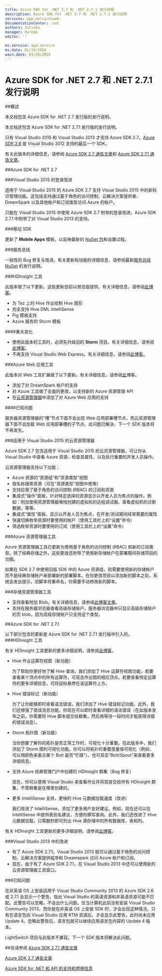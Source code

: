 ```yaml
---
title: Azure SDK for .NET 2.7 和 .NET 2.7.1 发行说明
description: Azure SDK for .NET 2.7 和 .NET 2.7.1 发行说明
services: app-service\web
documentationCenter: .net
authors: Juliako
manager: dwrede
editor: ''

ms.service: app-service
ms.date: 01/19/2016
wacn.date: 03/28/2016
---
```


# Azure SDK for .NET 2.7 和 .NET 2.7.1 发行说明

##概述

本文档包含 Azure SDK for .NET 2.7 发行版的发行说明。

本文档还包含 Azure SDK for .NET 2.7.1 发行版的发行说明。

只有 Visual Studio 2015 和 Visual Studio 2013 才支持 Azure SDK 2.7。[Azure SDK 2.6](/downloads/) 是 Visual Studio 2012 支持的最后一个 SDK。

有关此版本的详细信息，请参阅 [Azure SDK 2.7 通告文章](https://azure.microsoft.com/zh-cn/blog/2015/07/20/announcing-the-azure-sdk-2-7-for-net/)和 [Azure SDK 2.7.1 通告文章](https://azure.microsoft.com/zh-cn/blog/announcing-the-azure-sdk-2-7-1-for-net/)。

##Azure SDK for .NET 2.7

###Visual Studio 2015 的登录改进

适用于 Visual Studio 2015 的 Azure SDK 2.7 支持 Visual Studio 2015 中的新标识管理功能。这包括支持通过基于角色的访问控制、云解决方案提供者、DreamSpark 以及其他帐户和订阅类型访问 Azure 的帐户。

只能在 Visual Studio 2015 中使用 Azure SDK 2.7 附带的登录改进。Azure SDK 2.7.1 中附带了对 Visual Studio 2013 的支持。

###移动 SDK

更新了 **Mobile Apps** 模板，以反映最新的 [NuGet 包](https://www.nuget.org/packages/Microsoft.Azure.Mobile.Server/)和设置过程。

###服务总线 

一般性的 Bug 修复与改进。有关更新和功能的详细信息，请参阅最新[服务总线 NuGet](http://www.nuget.org/packages/WindowsAzure.ServiceBus/) 的发行说明。

###HDInsight 工具 

此版本做了以下更新。这些更新目前以预览版提供。有关详细信息，请参阅[此博客](./hdinsight/hdinsight-hadoop-visual-studio-tools-get-started.md)。

- 为 Tez 上的 Hive 作业绘制 Hive 图形
- 完全支持 Hive DML IntelliSense
- Pig 模板支持
- Azure 服务的 Storm 模板

####重大变化

- 使用此版本的工具时，必须先升级旧的 **Storm** 项目。有关详细信息，请参阅[此博客](./hdinsight/hdinsight-hadoop-visual-studio-tools-get-started.md)。
- 不再支持 Visual Studio Web Express。有关详细信息，请参阅[此博客](./hdinsight/hdinsight-hadoop-visual-studio-tools-get-started.md)。

###Azure Web 应用工具

此版本对 Web 工具扩展做了以下更新。有关详细信息，请参阅[此](https://azure.microsoft.com/zh-cn/blog/2015/07/20/announcing-the-azure-sdk-2-7-for-net/)博客。

- 添加了对 DreamSpark 帐户的支持
- 对 Azure 工具做了全面的更改，以支持新的 Azure 资源管理 API
- 在[云资源管理器](#cloud_explorer)中添加了对 Azure Web 应用的支持

####已知问题

服务器资源管理器的“槽”节点下面不会出现 Web 应用部署槽节点，而云资源管理器下面不会加载 Web 应用部署槽的子节点。此问题已解决，下一个 SDK 版本将不再发生。

###<a id="cloud_explorer"></a>适用于 Visual Studio 2015 的云资源管理器

Azure SDK 2.7 包含适用于 Visual Studio 2015 的云资源管理器，可让你从 Visual Studio 中查看 Azure 资源、检查其属性，以及执行重要的开发人员操作。

云资源管理器支持以下功能：

- Azure 资源的“资源组”和“资源类型”视图 
- 按名称搜索资源（可在“资源类型”视图中使用）
- 支持应用了基于角色的访问控制 (RBAC) 的订阅和资源 
- 集成式“操作”面板，针对特定选择的资源显示以开发人员为焦点的操作。例如：附加使用资源管理器堆栈创建的虚拟机的远程调试器、查看虚拟机的诊断数据，等等。
- 集成式“属性”面板，显示以开发人员为焦点，在开发/测试期间经常需要的属性 
- 快速切换枚举资源时要使用的帐户（使用工具栏上的“设置”命令） 
- 筛选枚举资源时要使用的订阅（使用工具栏上的“设置”命令） 

###Azure 资源管理器工具 

Azure 资源管理器工具已更新为使用基于角色的访问控制 (RBAC) 和新的订阅类型。除了经典存储之外，这些更改还附带了使用新存储帐户在部署期间存储项目的功能。

如果在 SDK 2.7 中使用旧版 SDK 中的 Azure 资源组，则需要使用新的存储帐户而不是经典存储帐户来部署新的部署脚本。在你更改项目以添加新的脚本之前，系统会发出提示。旧脚本将重命名，你需要手动修改新的脚本。

###存储资源管理器工具 

- 支持查看附加 Blob。有关详细信息，请参阅[此博客文章](http://blogs.msdn.com/b/windowsazurestorage/archive/2015/04/13/introducing-azure-storage-append-blob.aspx)。
- 支持在服务器浏览器查看高级存储账户。服务器浏览器中只显示高级存储账户的页 blob，因为高级存储账户只支持这个类型。 

##Azure SDK for .NET 2.7.1

以下部分包含的更新是 Azure SDK for .NET 2.7.1 发行版中引入的。
###HDInsight 工具 

有关 HDInsight 工具更新的更多详细说明，请参阅[此博客](https://azure.microsoft.com/zh-cn/blog/announcing-the-azure-sdk-2-7-1-for-net/)。

- Hive 作业运算符视图（新功能）

    为了帮助你更好地了解 Hive 查询，我们添加了 Hive 运算符视图功能。若要查看某个顶点中的所有运算符，可双击作业图的相应顶点。若要查看特定运算符的更多详细信息，可将鼠标悬停在该运算符上方。
- Hive 错误标记（新功能）

    为了让你能够即时查看语法错误，我们添加了 Hive 错误标记功能。此外，我们还增强了错误消息功能，你现在可以即时查看详细的语法错误（在此版本发布之前，你需要将 Hive 脚本提交给群集，然后再等待一段时间才能获得详细的错误消息）。  
- Storm 拓扑图（新功能）

    当你想要了解你的拓扑是否正常工作时，可视化十分重要。在此版本中，我们添加了 Storm 图的可视化功能。你可以将拓扑的重要度量值可视化（例如，可以用颜色来表示某个 Bolt 是否“忙碌”）。也可双击“Bolt/Spout”来查看更多详细信息。

- 支持 Azure 经典管理门户中创建的 HDInsight 群集（Bug 修复）

    现在，你可以使用 Visual Studio 来查看作业并将其提交给所有 HDInsight 群集，不管群集是在哪里创建的。

- 更多 IntelliSense 支持，更快的 Hive 元数据加载速度（改进）

    我们改进了 IntelliSense，添加了更多用户友好建议。例如，现在还可以在 IntelliSense 中提供表别名建议，方便你撰写查询。此外，我们还改进了 Hive 元数据加载，只需数秒即可列出 Hive 源存储中的所有数据库、表和列。

有关 HDInsight 工具更新的更多详细说明，请参阅[此博客](https://azure.microsoft.com/zh-cn/blog/announcing-the-azure-sdk-2-7-1-for-net/)。

###Visual Studio 2013 中的改进

- 有了 Azure SDK 2.7.1，Visual Studio 2013 就可以通过基于角色的访问控制、云解决方案提供程序和 Dreamspark 访问 Azure 帐户和订阅。
- 现在，由于有了 Azure SDK 2.7.1，在 Visual Studio 2013 中还可以使用新的云资源管理器工具窗口。

###已知问题

在非英语 OS 上安装适用于 Visual Studio Community 2013 的 Azure SDK 2.6 或 2.7.1 会显示一个警告，指出 Visual Studio 的英语资源和非英语资源可能不匹配。此警告可以忽略，不会出什么问题。仅当计算机此前没有安装 Visual Studio Community 2013，而你是在非英语 OS 上安装 SDK 时，才会出现这种情况。只有在语言包向 Visual Studio 应用 RTM 资源后，才会显示此警告，此时尚未应用 Update 4。忽略此警告后，语言包就可以继续应用语言包内容的 Update 4 版本。

LightSwitch 项目与此版本不兼容。下一个 SDK 版本将解决此问题。

##另请参阅
[Azure SDK 2.7.1 通告文章](https://azure.microsoft.com/zh-cn/blog/announcing-the-azure-sdk-2-7-1-for-net/)

[Azure SDK 2.7 通告文章](https://azure.microsoft.com/zh-cn/blog/2015/07/20/announcing-the-azure-sdk-2-7-for-net/)

[Azure SDK for .NET 和 API 的支持和停用信息](https://msdn.microsoft.com/zh-cn/library/azure/dn479282.aspx/)

<!---HONumber=Mooncake_0118_2016-->